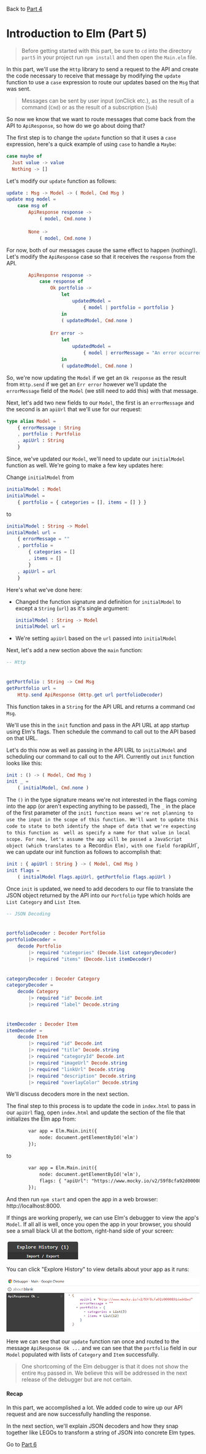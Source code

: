 
Back to [Part 4](../part4/README.md)

# Introduction to Elm (Part 5)

>Before getting started with this part, be sure to `cd` into the directory `part5` in your project run `npm install` and then open the `Main.elm` file.

In this part, we'll use the `Http` library to send a request to the API and create the code necessary to receive that
message by modifying the `update` function to use a `case` expression to route our updates based on the `Msg` that was
sent.

>Messages can be sent by user input (onClick etc.), as the result of a command (`Cmd`) or as the result of a subscription (`Sub`)  

So now we know that we want to route messages that come back from the API to `ApiResponse`, so how do we go about doing that?

The first step is to change the `update` function so that it uses a `case` expression, here's a quick example of using
`case` to handle a `Maybe`:

```elm
case maybe of
  Just value -> value
  Nothing -> []
```

Let's modify our `update` function as follows:

```elm
update : Msg -> Model -> ( Model, Cmd Msg )
update msg model =
    case msg of
        ApiResponse response ->
            ( model, Cmd.none )

        None ->
            ( model, Cmd.none )
```

For now, both of our messages cause the same effect to happen (nothing!). Let's modify the `ApiResponse` case so that it
receives the `response` from the API.

```elm
        ApiResponse response ->
            case response of
                Ok portfolio ->
                    let
                        updatedModel =
                            { model | portfolio = portfolio }
                    in
                    ( updatedModel, Cmd.none )

                Err error ->
                    let
                        updatedModel =
                            { model | errorMessage = "An error occurred while attempted to fetch your portfolio" }
                    in
                    ( updatedModel, Cmd.none )
```

So, we're now updating the `Model` if we get an `Ok response` as the result from `Http.send` if we get an `Err error` however
we'll update the `errorMessage` field of the `Model` (we still need to add this) with that message.

Next, let's add two new fields to our `Model`, the first is an `errorMessage` and the second is an `apiUrl` that 
we'll use for our request:

```elm
type alias Model =
    { errorMessage : String
    , portfolio : Portfolio
    , apiUrl : String
    }
```

Since, we've updated our `Model`, we'll need to update our `initialModel` function as well. We're going to make a few
key updates here:

Change `initialModel` from

```elm
initialModel : Model
initialModel =
    { portfolio = { categories = [], items = [] } }
```

to

```elm
initialModel : String -> Model
initialModel url =
    { errorMessage = ""
    , portfolio =
        { categories = []
        , items = []
        }
    , apiUrl = url
    }
```

Here's what we've done here:

- Changed the function signature and definition for `initialModel` to except a `String` (`url`) as it's single argument:

  ```elm
  initialModel : String -> Model
  initialModel url =
  ```
- We're setting `apiUrl` based on the `url` passed into `initialModel`

Next, let's add a new section above the `main` function:

```elm
-- Http


getPortfolio : String -> Cmd Msg
getPortfolio url =
    Http.send ApiResponse (Http.get url portfolioDecoder)
```

This function takes in a `String` for the API URL and returns a command `Cmd Msg`.

We'll use this in the `init` function and pass in the API URL at app startup using Elm's flags. Then schedule the command to call out to the API based on that URL.

Let's do this now as well as passing in the API URL to `initialModel` and scheduling our
command to call out to the API. Currently out `init` function looks like this:

```elm
init : () -> ( Model, Cmd Msg )
init _ =
    ( initialModel, Cmd.none )
```

The `()` in the type signature means we're not interested in the flags coming into the app (or aren't expecting anything to be passed), The `_` in the place of the first parameter of the `init1 function means we're not planning to use the input in the scope of this function. We'll want to update this code to state to both identify the shape of data that we're expecting to this function as 
well as specify a name for that value in local scope. For now, let's assume the app will be passed a JavaScript object (which translates to a `Record` in Elm), with one field for `apiUrl`, we can update our init function as follows to accomplish that:

```elm
init : { apiUrl : String } -> ( Model, Cmd Msg )
init flags =
    ( initialModel flags.apiUrl, getPortfolio flags.apiUrl )
```

Once `init` is updated, we need to add decoders to our file to translate the JSON object returned by
the API into our `Portfolio` type which holds are `List Category` and `List Item`.

```elm
-- JSON Decoding


portfolioDecoder : Decoder Portfolio
portfolioDecoder =
    decode Portfolio
        |> required "categories" (Decode.list categoryDecoder)
        |> required "items" (Decode.list itemDecoder)


categoryDecoder : Decoder Category
categoryDecoder =
    decode Category
        |> required "id" Decode.int
        |> required "label" Decode.string


itemDecoder : Decoder Item
itemDecoder =
    decode Item
        |> required "id" Decode.int
        |> required "title" Decode.string
        |> required "categoryId" Decode.int
        |> required "imageUrl" Decode.string
        |> required "linkUrl" Decode.string
        |> required "description" Decode.string
        |> required "overlayColor" Decode.string
```

We'll discuss decoders more in the next section.

The final step to this process is to update the code in `index.html` to pass in our `apiUrl` flag, open `index.html` and update the section of the file that initializes the Elm app from:

```html
        var app = Elm.Main.init({
            node: document.getElementById('elm')
        });
```

to

```html
        var app = Elm.Main.init({
            node: document.getElementById('elm'),
            flags: { "apiUrl": "https://www.mocky.io/v2/59f8cfa92d0000891dad41ed" }
        });
```

And then run `npm start` and open the app in a web browser: http://localhost:8000.

If things are working properly, we can use Elm's debugger to view the app's `Model`. If all all is well, once you open the app in your browser, you should see a small black UI at the bottom, 
right-hand side of your screen:

![Elm Debugger](static/images/elm-debugger.png)

You can click "Explore History" to view details about your app as it runs:

![Elm Debugger](static/images/elm-debugger-expanded.png)

Here we can see that our `update` function ran once and routed to the message `ApiResponse Ok ...` and we can see that 
the `portfolio` field in our `Model` populated with lists of `Category` and `Item` successfully. 
 
>One shortcoming of the Elm debugger is that it does not show the entire `Msg` passed in. We believe this will be addressed in the next release of the debugger but are not certain.

#### Recap

In this part, we accomplished a lot. We added code to wire up our API request and are now successfully 
handling the response.

In the next section, we'll explain JSON decoders and how they snap together like LEGOs to transform
a string of JSON into concrete Elm types.

Go to [Part 6](../part6/README.md)